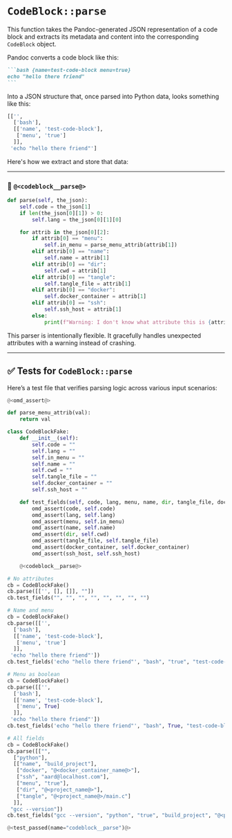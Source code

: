 # `CodeBlock::parse`

This function takes the Pandoc-generated JSON representation of a code block and extracts its metadata and content into the corresponding `CodeBlock` object.

Pandoc converts a code block like this:

````markdown
```bash {name=test-code-block menu=true}
echo "hello there friend"
```
````

Into a JSON structure that, once parsed into Python data, looks something like this:

```python
[['',
  ['bash'],
  [['name', 'test-code-block'],
   ['menu', 'true']
  ]],
 'echo "hello there friend"']
```

Here's how we extract and store that data:

---

### 🔗 `@<codeblock__parse@>`

```python {name=codeblock__parse}
def parse(self, the_json):
    self.code = the_json[1]
    if len(the_json[0][1]) > 0:
        self.lang = the_json[0][1][0]

    for attrib in the_json[0][2]:
        if attrib[0] == "menu":
            self.in_menu = parse_menu_attrib(attrib[1])
        elif attrib[0] == "name":
            self.name = attrib[1]
        elif attrib[0] == "dir":
            self.cwd = attrib[1]
        elif attrib[0] == "tangle":
            self.tangle_file = attrib[1]
        elif attrib[0] == "docker":
            self.docker_container = attrib[1]
        elif attrib[0] == "ssh":
            self.ssh_host = attrib[1]
        else:
            print(f"Warning: I don't know what attribute this is {attrib[0]}")
```

This parser is intentionally flexible. It gracefully handles unexpected attributes with a warning instead of crashing.

---

## ✅ Tests for `CodeBlock::parse`

Here’s a test file that verifies parsing logic across various input scenarios:

```python {name=codeblock__parse_tests menu=true}
@<omd_assert@>

def parse_menu_attrib(val):
    return val

class CodeBlockFake:
    def __init__(self):
        self.code = ""
        self.lang = ""
        self.in_menu = ""
        self.name = ""
        self.cwd = ""
        self.tangle_file = ""
        self.docker_container = ""
        self.ssh_host = ""

    def test_fields(self, code, lang, menu, name, dir, tangle_file, docker_container, ssh_host):
        omd_assert(code, self.code)
        omd_assert(lang, self.lang)
        omd_assert(menu, self.in_menu)
        omd_assert(name, self.name)
        omd_assert(dir, self.cwd)
        omd_assert(tangle_file, self.tangle_file)
        omd_assert(docker_container, self.docker_container)
        omd_assert(ssh_host, self.ssh_host)

    @<codeblock__parse@>

# No attributes
cb = CodeBlockFake()
cb.parse([['', [], []], ""])
cb.test_fields("", "", "", "", "", "", "", "")

# Name and menu
cb = CodeBlockFake()
cb.parse([['',
  ['bash'],
  [['name', 'test-code-block'],
   ['menu', 'true']
  ]],
 'echo "hello there friend"'])
cb.test_fields('echo "hello there friend"', "bash", "true", "test-code-block", "", "", "", "")

# Menu as boolean
cb = CodeBlockFake()
cb.parse([['',
  ['bash'],
  [['name', 'test-code-block'],
   ['menu', True]
  ]],
 'echo "hello there friend"'])
cb.test_fields('echo "hello there friend"', "bash", True, "test-code-block", "", "", "", "")

# All fields
cb = CodeBlockFake()
cb.parse([["",
  ["python"],
  [["name", "build_project"],
   ["docker", "@<docker_container_name@>"],
   ["ssh", "aard@localhost.com"],
   ["menu", "true"],
   ["dir", "@<project_name@>"],
   ["tangle", "@<project_name@>/main.c"]
  ]],
 "gcc --version"])
cb.test_fields("gcc --version", "python", "true", "build_project", "@<project_name@>", "@<project_name@>/main.c", "@<docker_container_name@>", "aard@localhost.com")

@<test_passed(name="codeblock__parse")@>
```
